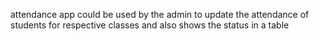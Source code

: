 
attendance app could be used by the admin to update the attendance of students for respective classes and also shows the status in a table 
